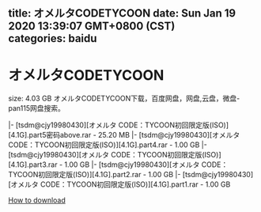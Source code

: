
title: オメルタCODETYCOON
date: Sun Jan 19 2020 13:39:07 GMT+0800 (CST)    
categories: baidu
---

# オメルタCODETYCOON
size: 4.03 GB
 オメルタCODETYCOON下载，百度网盘，网盘,云盘，微盘- pan115网盘搜索。
 
|- [tsdm@cjy19980430][オメルタ CODE：TYCOON初回限定版(ISO)][4.1G].part5密码above.rar - 25.20 MB
|- [tsdm@cjy19980430][オメルタ CODE：TYCOON初回限定版(ISO)][4.1G].part4.rar - 1.00 GB
|- [tsdm@cjy19980430][オメルタ CODE：TYCOON初回限定版(ISO)][4.1G].part3.rar - 1.00 GB
|- [tsdm@cjy19980430][オメルタ CODE：TYCOON初回限定版(ISO)][4.1G].part2.rar - 1.00 GB
|- [tsdm@cjy19980430][オメルタ CODE：TYCOON初回限定版(ISO)][4.1G].part1.rar - 1.00 GB

[How to download](https://bpcam.bemobtrk.com/go/2ceec3aa-1ca2-46d6-b9ff-aaa5c184517c?jno=1863)